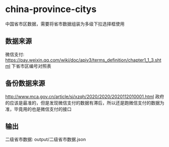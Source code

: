 # china-province-citys
中国省市区数据，需要将省市数据组装为多级下拉选择框使用
## 数据来源
微信支付: https://pay.weixin.qq.com/wiki/doc/apiv3/terms_definition/chapter1_1_3.shtml 下省市区编号对照表

## 备份数据来源
http://www.mca.gov.cn/article/sj/xzqh/2020/2020/2020112010001.html
政府的应该是最准的，但是发现微信支付的数据有滞后，所以还是跑微信支付的数据为准，毕竟用的也是微信支付的接口

## 输出
二级省市数据: output/二级省市数据.json
